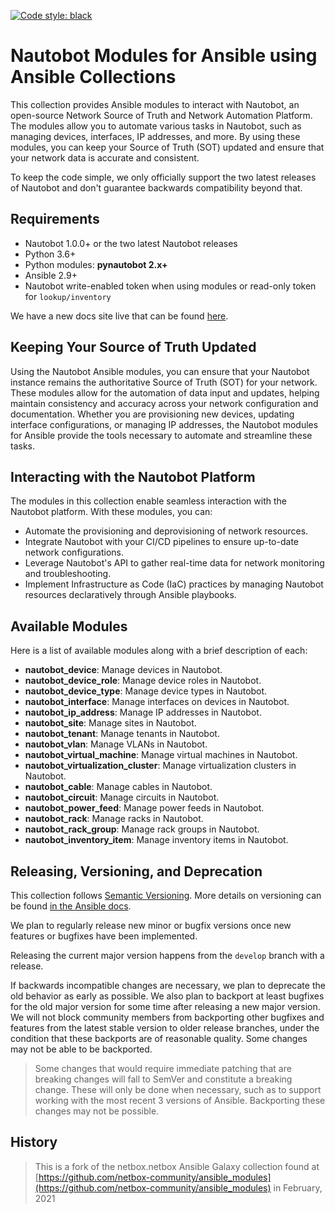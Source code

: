 [![Code style: black](https://img.shields.io/badge/code%20style-black-000000.svg)](https://github.com/ambv/black)

# Nautobot Modules for Ansible using Ansible Collections

This collection provides Ansible modules to interact with Nautobot, an open-source Network Source of Truth and Network Automation Platform. The modules allow you to automate various tasks in Nautobot, such as managing devices, interfaces, IP addresses, and more. By using these modules, you can keep your Source of Truth (SOT) updated and ensure that your network data is accurate and consistent.

To keep the code simple, we only officially support the two latest releases of Nautobot and don't guarantee backwards compatibility beyond that.

## Requirements

- Nautobot 1.0.0+ or the two latest Nautobot releases
- Python 3.6+
- Python modules: **pynautobot 2.x+**
- Ansible 2.9+
- Nautobot write-enabled token when using modules or read-only token for `lookup/inventory`

We have a new docs site live that can be found [here](https://nautobot-ansible.readthedocs.io/en/latest/).

## Keeping Your Source of Truth Updated

Using the Nautobot Ansible modules, you can ensure that your Nautobot instance remains the authoritative Source of Truth (SOT) for your network. These modules allow for the automation of data input and updates, helping maintain consistency and accuracy across your network configuration and documentation. Whether you are provisioning new devices, updating interface configurations, or managing IP addresses, the Nautobot modules for Ansible provide the tools necessary to automate and streamline these tasks.

## Interacting with the Nautobot Platform

The modules in this collection enable seamless interaction with the Nautobot platform. With these modules, you can:

- Automate the provisioning and deprovisioning of network resources.
- Integrate Nautobot with your CI/CD pipelines to ensure up-to-date network configurations.
- Leverage Nautobot's API to gather real-time data for network monitoring and troubleshooting.
- Implement Infrastructure as Code (IaC) practices by managing Nautobot resources declaratively through Ansible playbooks.

## Available Modules

Here is a list of available modules along with a brief description of each:

- **nautobot_device**: Manage devices in Nautobot.
- **nautobot_device_role**: Manage device roles in Nautobot.
- **nautobot_device_type**: Manage device types in Nautobot.
- **nautobot_interface**: Manage interfaces on devices in Nautobot.
- **nautobot_ip_address**: Manage IP addresses in Nautobot.
- **nautobot_site**: Manage sites in Nautobot.
- **nautobot_tenant**: Manage tenants in Nautobot.
- **nautobot_vlan**: Manage VLANs in Nautobot.
- **nautobot_virtual_machine**: Manage virtual machines in Nautobot.
- **nautobot_virtualization_cluster**: Manage virtualization clusters in Nautobot.
- **nautobot_cable**: Manage cables in Nautobot.
- **nautobot_circuit**: Manage circuits in Nautobot.
- **nautobot_power_feed**: Manage power feeds in Nautobot.
- **nautobot_rack**: Manage racks in Nautobot.
- **nautobot_rack_group**: Manage rack groups in Nautobot.
- **nautobot_inventory_item**: Manage inventory items in Nautobot.

## Releasing, Versioning, and Deprecation

This collection follows [Semantic Versioning](https://semver.org/). More details on versioning can be found [in the Ansible docs](https://docs.ansible.com/ansible/latest/dev_guide/developing_collections.html#collection-versions).

We plan to regularly release new minor or bugfix versions once new features or bugfixes have been implemented.

Releasing the current major version happens from the `develop` branch with a release.

If backwards incompatible changes are necessary, we plan to deprecate the old behavior as early as possible. We also plan to backport at least bugfixes for the old major version for some time after releasing a new major version. We will not block community members from backporting other bugfixes and features from the latest stable version to older release branches, under the condition that these backports are of reasonable quality. Some changes may not be able to be backported.

> Some changes that would require immediate patching that are breaking changes will fall to SemVer and constitute a breaking change. These will only be done when necessary, such as to support working with the most recent 3 versions of Ansible. Backporting these changes may not be possible.

## History

> This is a fork of the netbox.netbox Ansible Galaxy collection found at [https://github.com/netbox-community/ansible_modules](https://github.com/netbox-community/ansible_modules) in February, 2021